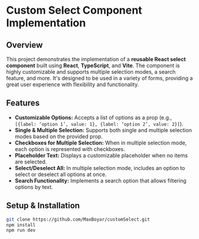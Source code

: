 # Custom Select Component Implementation

## Overview

This project demonstrates the implementation of a **reusable React select component** built using **React**, **TypeScript**, and **Vite**. The component is highly customizable and supports multiple selection modes, a search feature, and more. It's designed to be used in a variety of forms, providing a great user experience with flexibility and functionality.

## Features

- **Customizable Options:** Accepts a list of options as a prop (e.g., `[{label: ‘option 1’, value: 1}, {label: ‘option 2’, value: 2}]`).
- **Single & Multiple Selection:** Supports both single and multiple selection modes based on the provided prop.
- **Checkboxes for Multiple Selection:** When in multiple selection mode, each option is represented with checkboxes.
- **Placeholder Text:** Displays a customizable placeholder when no items are selected.
- **Select/Deselect All:** In multiple selection mode, includes an option to select or deselect all options at once.
- **Search Functionality:** Implements a search option that allows filtering options by text.

## Setup & Installation
```bash
git clone https://github.com/MaxBoyar/customSelect.git
npm install
npm run dev
```
